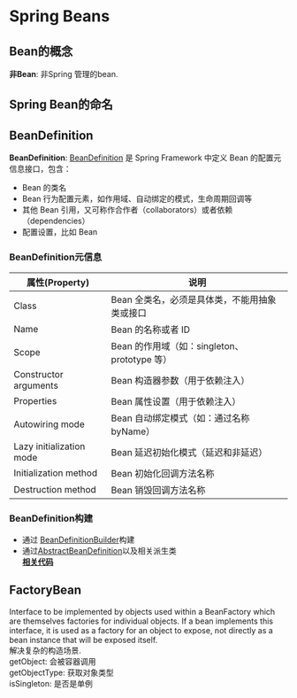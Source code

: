 # **Spring Beans**
## **Bean的概念**
 **非Bean**: 非Spring 管理的bean.  
## **Spring Bean的命名**

## **BeanDefinition**
 **BeanDefinition**: [BeanDefinition](https://github.com/spring-projects/spring-framework/blob/main/spring-beans/src/main/java/org/springframework/beans/factory/config/BeanDefinition.java) 是 Spring Framework 中定义 Bean 的配置元信息接口，包含：  
* Bean 的类名
* Bean 行为配置元素，如作用域、自动绑定的模式，生命周期回调等
* 其他 Bean 引用，又可称作合作者（collaborators）或者依赖（dependencies）
* 配置设置，比如 Bean
### **BeanDefinition元信息**
| 属性(Property)| 说明 |
|--- | --- |
|Class |Bean 全类名，必须是具体类，不能用抽象类或接口|
|Name |Bean 的名称或者 ID|
|Scope |Bean 的作用域（如：singleton、prototype 等）|
|Constructor arguments |Bean 构造器参数（用于依赖注入）|
|Properties |Bean 属性设置（用于依赖注入）|
|Autowiring mode |Bean 自动绑定模式（如：通过名称 byName）|
|Lazy initialization mode |Bean 延迟初始化模式（延迟和非延迟）|
|Initialization method |Bean 初始化回调方法名称|
|Destruction method |Bean 销毁回调方法名称|
### **BeanDefinition构建**
 * 通过 [BeanDefinitionBuilder](https://github.com/spring-projects/spring-framework/blob/main/spring-beans/src/main/java/org/springframework/beans/factory/support/BeanDefinitionBuilder.java)构建
 * 通过[AbstractBeanDefinition](https://github.com/spring-projects/spring-framework/blob/main/spring-beans/src/main/java/org/springframework/beans/factory/support/AbstractBeanDefinition.java)以及相关派生类  
[**相关代码**](../spring-beans-overview/src/main/java/com/fantasybaby/spring/beans/overview/BeanDefinitionBuildDemo.java)


## **FactoryBean**
 Interface to be implemented by objects used within a BeanFactory which are themselves factories for individual objects. If a bean implements this interface, it is used as a factory for an object to expose, not directly as a bean instance that will be exposed itself.  
 解决复杂的构造场景.  
 getObject: 会被容器调用  
 getObjectType:  获取对象类型  
 isSingleton: 是否是单例